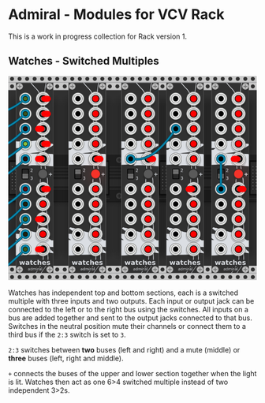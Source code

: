 # Admiral - Modules for VCV Rack

This is a work in progress collection for Rack version 1.

## Watches - Switched Multiples

![modules screenshot](./images/watches_patch.png)

Watches has independent top and bottom sections, each is a switched
multiple with three inputs and two outputs. Each input or output jack
can be connected to the left or to the right bus using the
switches. All inputs on a bus are added together and sent to the
output jacks connected to that bus. Switches in the neutral position
mute their channels or connect them to a third bus if the `2:3` switch
is set to `3`.

`2:3` switches between **two** buses (left and right) and a mute
(middle) or **three** buses (left, right and middle).

`+` connects the buses of the upper and lower section together when
the light is lit. Watches then act as one 6>4 switched multiple
instead of two independent 3>2s.
